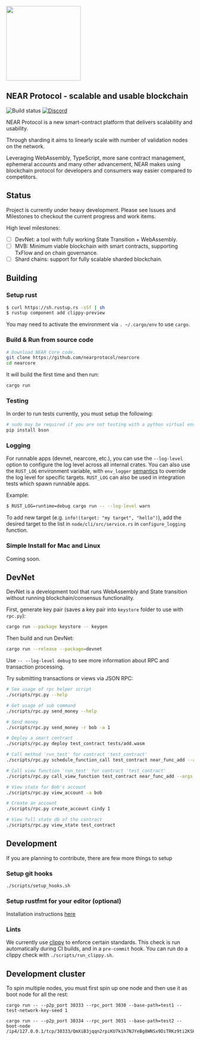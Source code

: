 <img src="docs/logo.svg" width="200px" />

## NEAR Protocol - scalable and usable blockchain

![Build status](https://img.shields.io/gitlab/pipeline/nearprotocol/nearcore.svg)
<a href="https://discord.gg/gBtUFKR">![Discord](https://img.shields.io/discord/490367152054992913.svg)</a>

NEAR Protocol is a new smart-contract platform that delivers scalability and usability.

Through sharding it aims to linearly scale with number of validation nodes on the network.

Leveraging WebAssembly, TypeScript, more sane contract management, ephemeral accounts and many other advancement, NEAR
makes using blockchain protocol for developers and consumers way easier compared to competitors.

## Status

Project is currently under heavy development. Please see Issues and Milestones to checkout the current progress and work items.

High level milestones:

 - [ ] DevNet: a tool with fully working State Transition + WebAssembly.
 - [ ] MVB: Minimum viable blockchain with smart contracts, supporting TxFlow and on chain governance.  
 - [ ] Shard chains: support for fully scalable sharded blockchain.

## Building

### Setup rust

```bash
$ curl https://sh.rustup.rs -sSf | sh
$ rustup component add clippy-preview
```

You may need to activate the environment via `. ~/.cargo/env` to use `cargo`.

### Build & Run from source code

```bash
# Download NEAR Core code.
git clone https://github.com/nearprotocol/nearcore
cd nearcore
```

It will build the first time and then run:

```bash
cargo run
```

### Testing

In order to run tests currently, you must setup the following:

```bash
# sudo may be required if you are not testing with a python virtual environment
pip install bson
```

### Logging

For runnable apps (devnet, nearcore, etc.), you can use
the `--log-level` option to configure the log level across all internal crates.
You can also use the `RUST_LOG` environment variable, with `env_logger`
[semantics](https://docs.rs/env_logger/0.6.0/env_logger/#enabling-logging)
to override the log level for specific targets. `RUST_LOG` can also be used in
integration tests which spawn runnable apps.

Example:
```bash
$ RUST_LOG=runtime=debug cargo run -- --log-level warn
```

To add new target (e.g. `info!(target: "my target", "hello")`), 
add the desired target to the list in `node/cli/src/service.rs` in `configure_logging` function.

### Simple Install for Mac and Linux

Coming soon.

## DevNet

DevNet is a development tool that runs WebAssembly and State transition without running blockchain/consensus functionality.

First, generate key pair (saves a key pair into `keystore` folder to use with `rpc.py`):

```bash
cargo run --package keystore -- keygen
```

Then build and run DevNet:

```bash
cargo run --release --package=devnet
```

Use `-- --log-level debug` to see more information about RPC and transaction processing.

Try submitting transactions or views via JSON RPC:

```bash
# See usage of rpc helper script
./scripts/rpc.py --help

# Get usage of sub command
./scripts/rpc.py send_money --help

# Send money
./scripts/rpc.py send_money -r bob -a 1

# Deploy a smart contract
./scripts/rpc.py deploy test_contract tests/add.wasm

# Call method 'run_test' for contract 'test_contract'
./scripts/rpc.py schedule_function_call test_contract near_func_add --args '{"a": 10, "b": 20}'

# Call view function 'run_test' for contract 'test_contract'
./scripts/rpc.py call_view_function test_contract near_func_add --args '{"a": 10, "b": 20}'

# View state for Bob's account
./scripts/rpc.py view_account -a bob

# Create an account
./scripts/rpc.py create_account cindy 1

# View full state db of the contract
./scripts/rpc.py view_state test_contract
```

## Development

If you are planning to contribute, there are few more things to setup

### Setup git hooks

```bash
./scripts/setup_hooks.sh
```

### Setup rustfmt for your editor (optional)
Installation instructions [here](https://github.com/rust-lang-nursery/rustfmt#running-rustfmt-from-your-editor)

### Lints
We currently use [clippy](https://github.com/rust-lang-nursery/rust-clippy) to enforce certain standards.
This check is run automatically during CI builds, and in a `pre-commit`
hook. You can run do a clippy check with `./scripts/run_clippy.sh`.

## Development cluster

To spin multiple nodes, you must first spin up one node and then use it as boot node for all the rest:

    cargo run -- --p2p_port 30333 --rpc_port 3030 --base-path=test1 --test-network-key-seed 1

    cargo run -- --p2p_port 30334 --rpc_port 3031 --base-path=test2 --boot-node /ip4/127.0.0.1/tcp/30333/QmXiB3jqqn2rpiKU7k1h7NJYeBg8WNSx9DiTRKz9ti2KSK 
 
